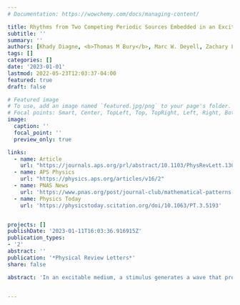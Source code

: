 ```yaml
---
# Documentation: https://wowchemy.com/docs/managing-content/

title: Rhythms from Two Competing Periodic Sources Embedded in an Excitable Medium
subtitle: ''
summary: ''
authors: [Khady Diagne, <b>Thomas M Bury</b>, Marc W. Deyell, Zachary Laksman, Alvin Shrier, Gil Bub, Leon Glass]
tags: []
categories: []
date: '2023-01-01'
lastmod: 2022-05-23T12:03:37-04:00
featured: true
draft: false

# Featured image
# To use, add an image named `featured.jpg/png` to your page's folder.
# Focal points: Smart, Center, TopLeft, Top, TopRight, Left, Right, BottomLeft, Bottom, BottomRight.
image:
  caption: ''
  focal_point: ''
  preview_only: true

links:
  - name: Article
    url: "https://journals.aps.org/prl/abstract/10.1103/PhysRevLett.130.028401"
  - name: APS Physics
    url: "https://physics.aps.org/articles/v16/2"
  - name: PNAS News
    url: 'https://www.pnas.org/post/journal-club/mathematical-patterns-reveal-tell-tale-beat-broken-heart'
  - name: Physics Today
    url: 'https://physicstoday.scitation.org/doi/10.1063/PT.3.5193'


projects: []
publishDate: '2023-01-11T16:03:36.916915Z'
publication_types:
- '2'
abstract: ''
publication: '*Physical Review Letters*'
share: false

abstract: 'In an excitable medium, a stimulus generates a wave that propagates in space until it reaches the boundary or collides with another wave and annihilates. We study the dynamics generated by two periodic sources with different frequencies in excitable cardiac tissue culture using optogenetic techniques. The observed rhythms, which can be modeled using cellular automata and studied analytically, show unexpected regularities related to classic results in number theory. We apply the results to identify cardiac arrhythmias in people that are due to a putative mechanism of two competing pacemakers.'


---
```

